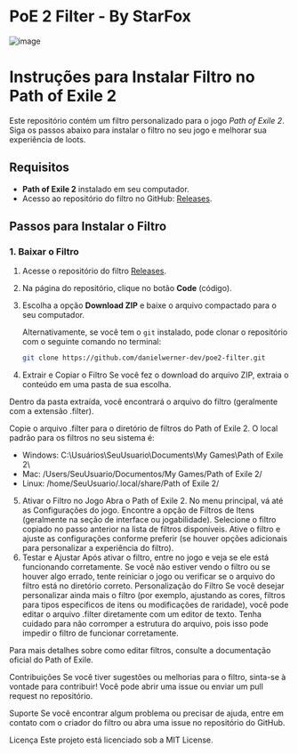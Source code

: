# PoE 2 Filter - By StarFox

![image](https://github.com/user-attachments/assets/180d83a2-34b8-4cc9-882b-a12acb874ed8)


# Instruções para Instalar Filtro no Path of Exile 2

Este repositório contém um filtro personalizado para o jogo *Path of Exile 2*. Siga os passos abaixo para instalar o filtro no seu jogo e melhorar sua experiência de loots.

## Requisitos

- **Path of Exile 2** instalado em seu computador.
- Acesso ao repositório do filtro no GitHub: [Releases](https://github.com/danielwerner-dev/poe2-filter/releases).

## Passos para Instalar o Filtro

### 1. Baixar o Filtro

1. Acesse o repositório do filtro [Releases](https://github.com/danielwerner-dev/poe2-filter/releases).
2. Na página do repositório, clique no botão **Code** (código).
3. Escolha a opção **Download ZIP** e baixe o arquivo compactado para o seu computador.
   
   Alternativamente, se você tem o `git` instalado, pode clonar o repositório com o seguinte comando no terminal:

   ```bash
   git clone https://github.com/danielwerner-dev/poe2-filter.git

4. Extrair e Copiar o Filtro
Se você fez o download do arquivo ZIP, extraia o conteúdo em uma pasta de sua escolha.

Dentro da pasta extraída, você encontrará o arquivo do filtro (geralmente com a extensão .filter).

Copie o arquivo .filter para o diretório de filtros do Path of Exile 2. O local padrão para os filtros no seu sistema é:

- Windows: C:\Usuários\SeuUsuario\Documents\My Games\Path of Exile 2\
- Mac: /Users/SeuUsuario/Documentos/My Games/Path of Exile 2/
- Linux: /home/SeuUsuario/.local/share/Path of Exile 2/
5. Ativar o Filtro no Jogo
Abra o Path of Exile 2.
No menu principal, vá até as Configurações do jogo.
Encontre a opção de Filtros de Itens (geralmente na seção de interface ou jogabilidade).
Selecione o filtro copiado no passo anterior na lista de filtros disponíveis.
Ative o filtro e ajuste as configurações conforme preferir (se houver opções adicionais para personalizar a experiência do filtro).
6. Testar e Ajustar
Após ativar o filtro, entre no jogo e veja se ele está funcionando corretamente.
Se você não estiver vendo o filtro ou se houver algo errado, tente reiniciar o jogo ou verificar se o arquivo do filtro está no diretório correto.
Personalização do Filtro
Se você desejar personalizar ainda mais o filtro (por exemplo, ajustando as cores, filtros para tipos específicos de itens ou modificações de raridade), você pode editar o arquivo .filter diretamente com um editor de texto. Tenha cuidado para não corromper a estrutura do arquivo, pois isso pode impedir o filtro de funcionar corretamente.

Para mais detalhes sobre como editar filtros, consulte a documentação oficial do Path of Exile.

Contribuições
Se você tiver sugestões ou melhorias para o filtro, sinta-se à vontade para contribuir! Você pode abrir uma issue ou enviar um pull request no repositório.

Suporte
Se você encontrar algum problema ou precisar de ajuda, entre em contato com o criador do filtro ou abra uma issue no repositório do GitHub.

Licença
Este projeto está licenciado sob a MIT License.

